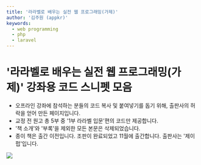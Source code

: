 ```yaml
---
title: '라라벨로 배우는 실전 웹 프로그래밍(가제)'
author: '김주원 (appkr)'
keywords:
  - web programming
  - php
  - laravel
---
```


# '라라벨로 배우는 실전 웹 프로그래밍(가제)' 강좌용 코드 스니펫 모음

-   오프라인 강좌에 참석하는 분들의 코드 복사 및 붙여넣기를 돕기 위해, 출판사의 허락을 얻어 만든 페이지입니다.
-   교정 전 원고 총 5부 중 '1부 라라벨 입문'편의 코드만 제공합니다.
-   '책 소개'와 '부록'을 제외한 모든 본문은 삭제되었습니다.
-   종이 책은 출간 이전입니다. 조판이 완료되었고 11월에 출간합니다. 출판사는 '제이펍'입니다.

![](http://cfile2.uf.tistory.com/image/261326505829771C18CBB0)
